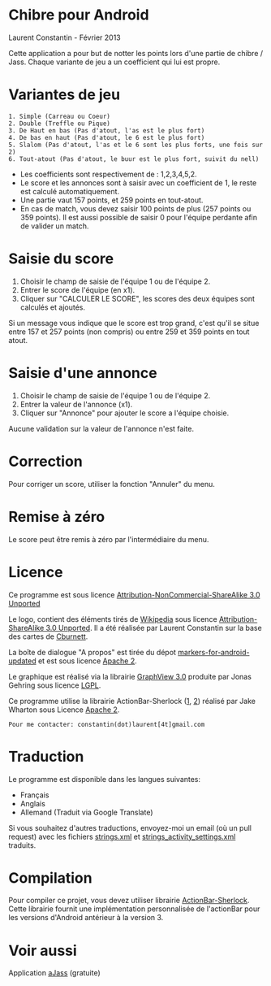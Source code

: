 # Chibre pour Android

Laurent Constantin -  Février 2013

Cette application a pour but de notter les points lors d'une partie de chibre / Jass.
Chaque variante de jeu a un coefficient qui lui est propre.

# Variantes de jeu

	1. Simple (Carreau ou Coeur)
	2. Double (Treffle ou Pique)
	3. De Haut en bas (Pas d'atout, l'as est le plus fort)
	4. De bas en haut (Pas d'atout, le 6 est le plus fort)
	5. Slalom (Pas d'atout, l'as et le 6 sont les plus forts, une fois sur 2)
	6. Tout-atout (Pas d'atout, le buur est le plus fort, suivit du nell)
	
- Les coefficients sont respectivement de : 1,2,3,4,5,2.
- Le score et les annonces sont à saisir avec un coefficient de 1, le reste est calculé automatiquement.
- Une partie vaut 157 points, et 259 points en tout-atout.
- En cas de match, vous devez saisir 100 points de plus (257 points ou 359 points).
Il est aussi possible de saisir 0 pour l'équipe perdante afin de valider un match.
	

# Saisie du score
1. Choisir le champ de saisie de l'équipe 1 ou de l'équipe 2.
2. Entrer le score de l'équipe (en x1).
3. Cliquer sur "CALCULER LE SCORE", les scores des deux équipes sont calculés et ajoutés.

Si un message vous indique que le score est trop grand, c'est qu'il se situe entre
157 et 257 points (non compris) ou entre 259 et 359 points en tout atout.

# Saisie d'une annonce
1. Choisir le champ de saisie de l'équipe 1 ou de l'équipe 2.
2. Entrer la valeur de l'annonce (x1).
3. Cliquer sur "Annonce" pour ajouter le score a l'équipe choisie.

Aucune validation sur la valeur de l'annonce n'est faite.

# Correction
Pour corriger un score, utiliser la fonction "Annuler" du menu.

# Remise à zéro
Le score peut être remis à zéro par l'intermédiaire du menu.

# Licence
Ce programme est sous licence [Attribution-NonCommercial-ShareAlike 3.0 Unported](http://creativecommons.org/licenses/by-nc-sa/3.0/)

Le logo, contient des éléments tirés de [Wikipedia](http://en.wikipedia.org/wiki/File:Playing_card_club_A.svg) sous licence [Attribution-ShareAlike 3.0 Unported](http://creativecommons.org/licenses/by-sa/3.0/deed.en). Il a été réalisée par Laurent Constantin sur la base des cartes de [Cburnett](http://en.wikipedia.org/wiki/User:Cburnett).

La boîte de dialogue "A propos" est tirée du dépot [markers-for-android-updated](https://github.com/FunkyAndroid/markers-for-android-updated/tree/master/res/drawable-xhdpi) et est sous licence [Apache 2](http://www.apache.org/licenses/LICENSE-2.0).

Le graphique est réalisé via la librairie [GraphView 3.0](http://www.jjoe64.com/p/graphview-library.html) produite par Jonas Gehring sous licence [LGPL](http://www.gnu.org/licenses/lgpl.html).

Ce programme utilise la librairie ActionBar-Sherlock ([1](http://actionbarsherlock.com), [2](https://github.com/JakeWharton/ActionBarSherlock)) réalisé par Jake Wharton sous Licence [Apache 2](http://www.apache.org/licenses/LICENSE-2.0).



	Pour me contacter: constantin(dot)laurent[4t]gmail.com

# Traduction
Le programme est disponible dans les langues suivantes:

* Français
* Anglais
* Allemand (Traduit via Google Translate)

Si vous souhaitez d'autres traductions, envoyez-moi un email (où un pull request) avec les fichiers [strings.xml](https://github.com/ragusa87/android-Chibre/blob/master/res/values/strings.xml) et [strings_activity_settings.xml](https://github.com/ragusa87/android-Chibre/blob/master/res/values/strings_activity_settings.xml) traduits.
	
# Compilation
Pour compiler ce projet, vous devez utiliser librairie [ActionBar-Sherlock](http://actionbarsherlock.com). Cette librairie fournit une implémentation personnalisée de l'actionBar pour les versions d'Android antérieur à la version 3.

# Voir aussi
Application [aJass](https://play.google.com/store/apps/details?id=com.ajass) (gratuite)
